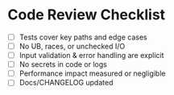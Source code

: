 # Code Review Checklist
- [ ] Tests cover key paths and edge cases
- [ ] No UB, races, or unchecked I/O
- [ ] Input validation & error handling are explicit
- [ ] No secrets in code or logs
- [ ] Performance impact measured or negligible
- [ ] Docs/CHANGELOG updated
